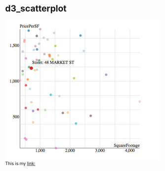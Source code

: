 # d3_scatterplot
![It looks like:](images/scatterPlot.png)
This is my [link:](http://erouirior.github.io/d3_scatterplot/scatterPlot.html)
